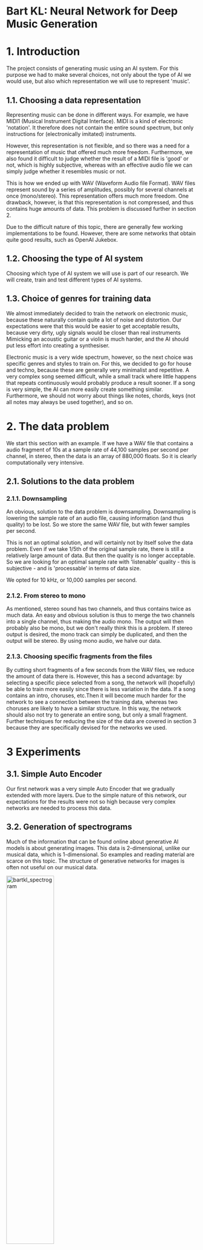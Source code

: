 # Bart KL: Neural Network for Deep Music Generation

# 1. Introduction
The project consists of generating music using an AI system. For this purpose we had to make several choices, not only about the type of AI we would use, but also which representation we will use to represent 'music'.

## 1.1. Choosing a data representation
Representing music can be done in different ways. For example, we have MIDI1 (Musical Instrument Digital Interface). MIDI is a kind of electronic 'notation'. It therefore does not contain the entire sound spectrum, but only instructions for (electronically imitated) instruments.

However, this representation is not flexible, and so there was a need for a representation of music that offered much more freedom. Furthermore, we also found it difficult to judge whether the result
of a MIDI file is 'good' or not, which is highly subjective, whereas with an effective audio file we can simply judge whether it resembles music or not.

This is how we ended up with WAV (Waveform Audio file Format). WAV files represent sound by a series of amplitudes, possibly for several channels at once (mono/stereo). This representation offers much more freedom. One drawback, however, is that this representation is not compressed, and thus contains huge amounts of data. This problem is discussed further in section 2.

Due to the difficult nature of this topic, there are generally few working implementations to be found. However, there are some networks that obtain quite good results, such as OpenAI Jukebox.

## 1.2. Choosing the type of AI system
Choosing which type of AI system we will use is part of our research. We will create, train and test different types of AI systems.

## 1.3. Choice of genres for training data
We almost immediately decided to train the network on electronic music, because these naturally contain quite a lot of noise and distortion. Our expectations were that this would be easier to get acceptable results, because very dirty, ugly signals would be closer than real instruments Mimicking an acoustic guitar or a violin is much harder, and the AI should put less effort into creating a synthesiser. 

Electronic music is a very wide spectrum, however, so the next choice was specific genres and styles to train on. For this, we decided to go for house and techno, because these are generally very minimalist and repetitive. A very complex song seemed difficult, while a small track where little happens that repeats continuously would probably produce a result sooner. If a song is very simple, the AI can more easily create something similar. Furthermore, we should not worry about things like notes, chords, keys (not all notes may always be used together), and so on.

# 2. The data problem
We start this section with an example. If we have a WAV file that contains a audio fragment of 10s at a sample rate of 44,100 samples per second per channel, in stereo, then the data is an array of 880,000 floats. So it is clearly computationally very intensive.

## 2.1. Solutions to the data problem

### 2.1.1. Downsampling
An obvious, solution to the data problem is downsampling. Downsampling is lowering the sample rate of an audio file, causing information (and thus quality) to be lost. So we store the same WAV file, but with fewer samples per second.

This is not an optimal solution, and will certainly not by itself solve the data problem. Even if we take 1/5th of the original sample rate, there is still a relatively large amount of data. But then the quality is no longer acceptable. So we are looking for an optimal sample rate with 'listenable' quality - this is subjective - and is 'processable' in terms of data size. 

We opted for 10 kHz, or 10,000 samples per second.

### 2.1.2. From stereo to mono
As mentioned, stereo sound has two channels, and thus contains twice as much data. An easy and obvious solution is thus to merge the two channels into a single channel, thus making the audio mono. The output will then probably also be mono, but we don't really think this is a problem. If stereo output is desired, the mono track can simply be duplicated, and then the output will be stereo. By using mono audio, we halve our data.

### 2.1.3. Choosing specific fragments from the files
By cutting short fragments of a few seconds from the WAV files, we reduce the amount of data there is. However, this has a second advantage: by selecting a specific piece selected from a song, the network will (hopefully) be able to train more easily since there is less variation in the data. If a song contains an intro, choruses, etc.Then it will become much harder for the network to see a connection between the training data, whereas two choruses are likely to have a similar structure. In this way, the network should also not try to generate an entire song, but only a small fragment. Further techniques for reducing the size of the data are covered in section 3 because they are specifically devised for the networks we used.

# 3 Experiments
## 3.1. Simple Auto Encoder
Our first network was a very simple Auto Encoder that we gradually extended with more layers. Due to the simple nature of this network, our expectations for the results were not so high because very complex networks are needed to process this data.

## 3.2. Generation of spectrograms
Much of the information that can be found online about generative AI models is about generating images. This data is 2-dimensional, unlike our musical data, which is 1-dimensional. So examples and reading material are scarce on this topic. The structure of generative networks for images is often not useful on our musical data.

<img src="posts/2021/bartkl_spectrogram.png" alt="bartkl_spectrogram" style="width:50%;"/>

_An example of a spectogram_

So we were looking for a way to still be able to somewhat use these generative networks for 2-dimensional networks with some modifications. Spectrograms are graphs (generated by e.g. Fast Fourier Transforms) in which the sound frequency is plotted against time. In this way our data became 2-dimensional. We got the idea of working with spectrograms by studying WaveGAN and SpecGan, which implement a similar method. It does not aim to effectively generate images, though. 

Although the subject does seem very interesting, it is almost impossible to convert the image back to an audiofragment. This is because the resolution of the spectrogram would again have to be immensely high (so then again we would have too much data to be processable). As an example, enough vertical resolution would be needed to see the gradations between, say, 12,000Hz and 12,001Hz.

Furthermore, these images are built up backwards from 2-dimensional data, so generating of images would be equivalent to:

1D → 2D → 2D (image) ⇒ Network ⇒ 2D (image) → 2D → 1D

So we transform 2-dimensional data into other 2-dimensional data, with loss of information. This makes no sense, so we might as well use the data from which the images are constructed are constructed from.

When generating the spectrogram data, the phasing information of the audio file is lost. Normally, this would be bad for the result, as the quality drops even more, but thanks to the earlier downsampling (section 2.1.1), the quality is already so low that the difference is
is not audible. So this is nice for us, as we again have a little less
data to process without any real disadvantage.

So now we had 2-dimensional data, and could use the same techniques as are used for images.

### 3.2.1. Spectrograms via GANs
For the network that would generate the spectrograms we chose a GAN, because Generative Adversarial Networks are generally the most powerful generative models, that can achieve the best results if you can train them properly.

However, training GANs is a notoriously difficult problem and it is very common that even the most carefully drafted GAN learns absolutely nothing useful

### 3.2.2 Spectrograms via UAEs
As mentioned at the end of the previous subsection, GANs are quite difficult to train, and it is difficult to get good results from them. Therefore, we also ̈experimented with VAEs, to investigate whether these results would be better. VAEs do not yield as good results as GANs, but because they are easier to train, they are definitely worth trying.

## 3.3 Bpm
A subsequent experiment sought to make use of the 'structure' of the songs on which the model was trained on. This is how we tried working with the bpm, which stands for beats per minute.

We now split the song into small pieces based on the bpm. For example, we have an audio clip of 100s with a bpm of 120. So 1 beat lasts 60s/min 120bpm = 0.5s. If we have a samplerate of 44,100 our audio clip is divided into 200 samples( 100 seconds / 0.5 seconds per sample ) each 0.5s long. 

We thought that this would help the network more easily recognise a rhythm, beat or structure.

A disadvantage of this is that the preprocessing time increases, and the shape of each split audiofragment is different. Indeed, the bpm is not the same for each song, which makes the implementation of a neural network more difficult (because the training data does not always have the same shape).

We implemented this for an AE, but instead of training the network on different files with different bpm's, we trained the network on 1 file (with thus the bpm remaining the same). This way, we avoided the difficulty of making an implementation that works for different
files with different bpm's. We then compared training with the original file vs. training with the data split based on the bpm.

# 4 Results.
### Simple Auto Encoder
The Auto Encoder mainly produces noise with huge amounts of distortion. There is however, a certain rhythm audible in the background. Although this rhythm is quite quiet, it is present. This result gave us good courage for subsequent experiments with more complex networks.

### Spectrograms via GANs
We have tried for a very long time to set up a good structure for the network, but we ultimately failed to get good results from it. 

This network did however produce more and better results than our other attempts: it doesn't just get noise out, but again there is rhythm in it. This is the case with the Auto Encoder too, but in a different way: the Auto Encoder had a rhythm _behind_ the noise, while the GAN has a rhythm _in_ the noise.

This results in a sound that looks a bit like the sound of a helicopter. However, we cannot not say for sure if this is due to the network or if it is a coincidence. Furthermore, the noise is much quieter and softer, unlike the Auto Encoder whose results contain a lot of distortion. 

The results from the GAN contained virtually no distortion. However, the result was still just noise, and hence not music.

### Spectrograms via VAEs
Music did come out of the VAE, but the result is simply all training data on top of each other with noise over it. So this network generated nothing new, but simply returned what we trained it on. So here again, no real results to report.

### Bpm splitting via AEs
As expected, this gave better results than the ordinary AE. The
difference, however, was very minimal: as with the ordinary AE, we got noise with a lot of distortion and a rhythm in the background. 

The improvement is that the rhythm is now more clearly audible. This
minimal improvement, together with the drawbacks of the preprocessing time and the difficulty of the implementation, made us abandon bpm-based splitting.

# 5 Conclusion
WAV files are hugely interesting research subjects, but at the same time also very difficult to deal with. Not only do they contain a huge amount of data, and are therefore heavy to give to an AI model.

This data is also one-dimensional so very little useful information can be found. We have come up with some clever techniques to more easily deal with these problems, but there is no real solution.

We ourselves have not succeeded in generating music through our neural networks, but this does certainly not to say that it is impossible. There are a number of successful implementations such as WaveGAN and OpenAI Jukebox, for example. This is just a hugely difficult subject that requires a lot of experience and expertise, which we do not currently have.

The results we have achieved disappoint us a little bit. When we started researching this topic, we did know that it was a very difficult choice, but we would still would have liked a real sample generated. However, for us the results stayed at (rhythmic) noise.
